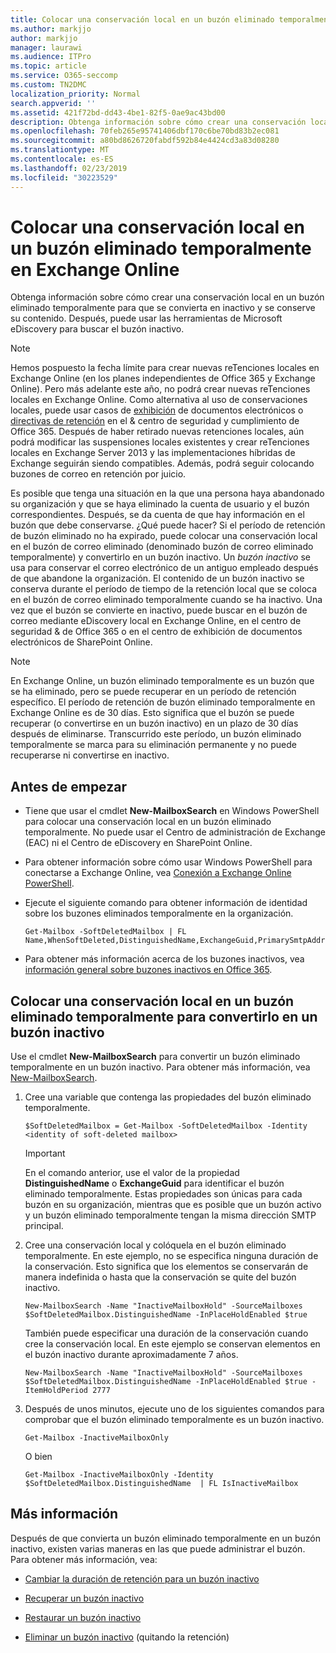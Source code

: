 ```yaml
---
title: Colocar una conservación local en un buzón eliminado temporalmente en Exchange Online
ms.author: markjjo
author: markjjo
manager: laurawi
ms.audience: ITPro
ms.topic: article
ms.service: O365-seccomp
ms.custom: TN2DMC
localization_priority: Normal
search.appverid: ''
ms.assetid: 421f72bd-dd43-4be1-82f5-0ae9ac43bd00
description: Obtenga información sobre cómo crear una conservación local en un buzón eliminado temporalmente para que se convierta en inactivo y se conserve su contenido. Después, puede usar las herramientas de Microsoft eDiscovery para buscar el buzón inactivo.
ms.openlocfilehash: 70feb265e95741406dbf170c6be70bd83b2ec081
ms.sourcegitcommit: a80bd8626720fabdf592b84e4424cd3a83d08280
ms.translationtype: MT
ms.contentlocale: es-ES
ms.lasthandoff: 02/23/2019
ms.locfileid: "30223529"
---
```

# <a name="put-an-in-place-hold-on-a-soft-deleted-mailbox-in-exchange-online"></a>Colocar una conservación local en un buzón eliminado temporalmente en Exchange Online

Obtenga información sobre cómo crear una conservación local en un buzón eliminado temporalmente para que se convierta en inactivo y se conserve su contenido. Después, puede usar las herramientas de Microsoft eDiscovery para buscar el buzón inactivo.
  
> [!NOTE]
> Hemos pospuesto la fecha límite para crear nuevas reTenciones locales en Exchange Online (en los planes independientes de Office 365 y Exchange Online). Pero más adelante este año, no podrá crear nuevas reTenciones locales en Exchange Online. Como alternativa al uso de conservaciones locales, puede usar casos de [exhibición](https://go.microsoft.com/fwlink/?linkid=780738) de documentos electrónicos o [directivas de retención](https://go.microsoft.com/fwlink/?linkid=827811) en el &amp; centro de seguridad y cumplimiento de Office 365. Después de haber retirado nuevas retenciones locales, aún podrá modificar las suspensiones locales existentes y crear reTenciones locales en Exchange Server 2013 y las implementaciones híbridas de Exchange seguirán siendo compatibles. Además, podrá seguir colocando buzones de correo en retención por juicio. 
  
Es posible que tenga una situación en la que una persona haya abandonado su organización y que se haya eliminado la cuenta de usuario y el buzón correspondientes. Después, se da cuenta de que hay información en el buzón que debe conservarse. ¿Qué puede hacer? Si el período de retención de buzón eliminado no ha expirado, puede colocar una conservación local en el buzón de correo eliminado (denominado buzón de correo eliminado temporalmente) y convertirlo en un buzón inactivo. Un *buzón inactivo* se usa para conservar el correo electrónico de un antiguo empleado después de que abandone la organización. El contenido de un buzón inactivo se conserva durante el período de tiempo de la retención local que se coloca en el buzón de correo eliminado temporalmente cuando se ha inactivo. Una vez que el buzón se convierte en inactivo, puede buscar en el buzón de correo mediante eDiscovery local en Exchange Online, en el centro de seguridad &amp; de Office 365 o en el centro de exhibición de documentos electrónicos de SharePoint Online. 
  
> [!NOTE]
> En Exchange Online, un buzón eliminado temporalmente es un buzón que se ha eliminado, pero se puede recuperar en un período de retención específico. El período de retención de buzón eliminado temporalmente en Exchange Online es de 30 días. Esto significa que el buzón se puede recuperar (o convertirse en un buzón inactivo) en un plazo de 30 días después de eliminarse. Transcurrido este período, un buzón eliminado temporalmente se marca para su eliminación permanente y no puede recuperarse ni convertirse en inactivo. 
  
## <a name="before-you-begin"></a>Antes de empezar

- Tiene que usar el cmdlet **New-MailboxSearch** en Windows PowerShell para colocar una conservación local en un buzón eliminado temporalmente. No puede usar el Centro de administración de Exchange (EAC) ni el Centro de eDiscovery en SharePoint Online. 
    
- Para obtener información sobre cómo usar Windows PowerShell para conectarse a Exchange Online, vea [Conexión a Exchange Online PowerShell](https://go.microsoft.com/fwlink/p/?linkid=396554).
    
- Ejecute el siguiente comando para obtener información de identidad sobre los buzones eliminados temporalmente en la organización. 
    
  ```
  Get-Mailbox -SoftDeletedMailbox | FL Name,WhenSoftDeleted,DistinguishedName,ExchangeGuid,PrimarySmtpAddress
  ```

- Para obtener más información acerca de los buzones inactivos, vea [información general sobre buzones inactivos en Office 365](inactive-mailboxes-in-office-365.md).
    
## <a name="put-an-in-place-hold-on-a-soft-deleted-mailbox-to-make-it-an-inactive-mailbox"></a>Colocar una conservación local en un buzón eliminado temporalmente para convertirlo en un buzón inactivo

Use el cmdlet **New-MailboxSearch** para convertir un buzón eliminado temporalmente en un buzón inactivo. Para obtener más información, vea [New-MailboxSearch](http://technet.microsoft.com/library/74303b47-bb49-407c-a43b-590356eae35c.aspx).
  
1. Cree una variable que contenga las propiedades del buzón eliminado temporalmente. 
    
   ```
   $SoftDeletedMailbox = Get-Mailbox -SoftDeletedMailbox -Identity <identity of soft-deleted mailbox>
   ```

    > [!IMPORTANT]
    > En el comando anterior, use el valor de la propiedad **DistinguishedName** o **ExchangeGuid** para identificar el buzón eliminado temporalmente. Estas propiedades son únicas para cada buzón en su organización, mientras que es posible que un buzón activo y un buzón eliminado temporalmente tengan la misma dirección SMTP principal. 
  
2. Cree una conservación local y colóquela en el buzón eliminado temporalmente. En este ejemplo, no se especifica ninguna duración de la conservación. Esto significa que los elementos se conservarán de manera indefinida o hasta que la conservación se quite del buzón inactivo.
    
   ```
   New-MailboxSearch -Name "InactiveMailboxHold" -SourceMailboxes $SoftDeletedMailbox.DistinguishedName -InPlaceHoldEnabled $true
    ```
   También puede especificar una duración de la conservación cuando cree la conservación local. En este ejemplo se conservan elementos en el buzón inactivo durante aproximadamente 7 años.
    
   ```
   New-MailboxSearch -Name "InactiveMailboxHold" -SourceMailboxes $SoftDeletedMailbox.DistinguishedName -InPlaceHoldEnabled $true -ItemHoldPeriod 2777
   ```

3. Después de unos minutos, ejecute uno de los siguientes comandos para comprobar que el buzón eliminado temporalmente es un buzón inactivo.
    
   ```
   Get-Mailbox -InactiveMailboxOnly
   ```

    O bien
    
   ```
   Get-Mailbox -InactiveMailboxOnly -Identity $SoftDeletedMailbox.DistinguishedName  | FL IsInactiveMailbox
   ```

## <a name="more-information"></a>Más información

Después de que convierta un buzón eliminado temporalmente en un buzón inactivo, existen varias maneras en las que puede administrar el buzón. Para obtener más información, vea:
  
- [Cambiar la duración de retención para un buzón inactivo](change-the-hold-duration-for-an-inactive-mailbox.md)
    
- [Recuperar un buzón inactivo](recover-an-inactive-mailbox.md)
    
- [Restaurar un buzón inactivo](restore-an-inactive-mailbox.md)
    
- [Eliminar un buzón inactivo](delete-an-inactive-mailbox.md) (quitando la retención)
